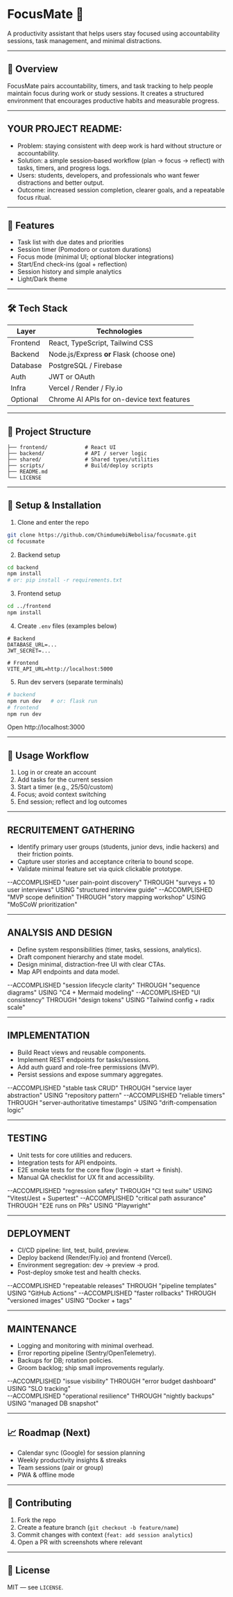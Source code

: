 # FocusMate 🎯

A productivity assistant that helps users stay focused using accountability sessions, task management, and minimal distractions.

---

## 🧠 Overview

FocusMate pairs accountability, timers, and task tracking to help people maintain focus during work or study sessions. It creates a structured environment that encourages productive habits and measurable progress.

---

## YOUR PROJECT README:

- Problem: staying consistent with deep work is hard without structure or accountability.  
- Solution: a simple session‑based workflow (plan → focus → reflect) with tasks, timers, and progress logs.  
- Users: students, developers, and professionals who want fewer distractions and better output.  
- Outcome: increased session completion, clearer goals, and a repeatable focus ritual.

---

## 🚀 Features

- Task list with due dates and priorities  
- Session timer (Pomodoro or custom durations)  
- Focus mode (minimal UI; optional blocker integrations)  
- Start/End check-ins (goal + reflection)  
- Session history and simple analytics  
- Light/Dark theme

---

## 🛠️ Tech Stack

| Layer | Technologies |
|---|---|
| Frontend | React, TypeScript, Tailwind CSS |
| Backend | Node.js/Express **or** Flask (choose one) |
| Database | PostgreSQL / Firebase |
| Auth | JWT or OAuth |
| Infra | Vercel / Render / Fly.io |
| Optional | Chrome AI APIs for on-device text features |

---

## 📂 Project Structure

```
├── frontend/            # React UI
├── backend/             # API / server logic
├── shared/              # Shared types/utilities
├── scripts/             # Build/deploy scripts
├── README.md
└── LICENSE
```

---

## 🔧 Setup & Installation

1) Clone and enter the repo  
```bash
git clone https://github.com/ChimdumebiNebolisa/focusmate.git
cd focusmate
```
2) Backend setup  
```bash
cd backend
npm install
# or: pip install -r requirements.txt
```
3) Frontend setup  
```bash
cd ../frontend
npm install
```
4) Create `.env` files (examples below)
```
# Backend
DATABASE_URL=...
JWT_SECRET=...

# Frontend
VITE_API_URL=http://localhost:5000
```
5) Run dev servers (separate terminals)
```bash
# backend
npm run dev   # or: flask run
# frontend
npm run dev
```
Open http://localhost:3000

---

## 📌 Usage Workflow

1) Log in or create an account  
2) Add tasks for the current session  
3) Start a timer (e.g., 25/50/custom)  
4) Focus; avoid context switching  
5) End session; reflect and log outcomes

---

## RECRUITEMENT GATHERING

- Identify primary user groups (students, junior devs, indie hackers) and their friction points.  
- Capture user stories and acceptance criteria to bound scope.  
- Validate minimal feature set via quick clickable prototype.

--ACCOMPLISHED "user pain-point discovery" THROUGH "surveys + 10 user interviews" USING "structured interview guide" 
--ACCOMPLISHED "MVP scope definition" THROUGH "story mapping workshop" USING "MoSCoW prioritization"

---

## ANALYSIS AND DESIGN

- Define system responsibilities (timer, tasks, sessions, analytics).  
- Draft component hierarchy and state model.  
- Design minimal, distraction-free UI with clear CTAs.  
- Map API endpoints and data model.

--ACCOMPLISHED "session lifecycle clarity" THROUGH "sequence diagrams" USING "C4 + Mermaid modeling" 
--ACCOMPLISHED "UI consistency" THROUGH "design tokens" USING "Tailwind config + radix scale"

---

## IMPLEMENTATION

- Build React views and reusable components.  
- Implement REST endpoints for tasks/sessions.  
- Add auth guard and role-free permissions (MVP).  
- Persist sessions and expose summary aggregates.

--ACCOMPLISHED "stable task CRUD" THROUGH "service layer abstraction" USING "repository pattern"
--ACCOMPLISHED "reliable timers" THROUGH "server-authoritative timestamps" USING "drift-compensation logic"

---

## TESTING

- Unit tests for core utilities and reducers.  
- Integration tests for API endpoints.  
- E2E smoke tests for the core flow (login → start → finish).  
- Manual QA checklist for UX fit and accessibility.

--ACCOMPLISHED "regression safety" THROUGH "CI test suite" USING "Vitest/Jest + Supertest"
--ACCOMPLISHED "critical path assurance" THROUGH "E2E runs on PRs" USING "Playwright"

---

## DEPLOYMENT

- CI/CD pipeline: lint, test, build, preview.  
- Deploy backend (Render/Fly.io) and frontend (Vercel).  
- Environment segregation: dev → preview → prod.  
- Post-deploy smoke test and health checks.

--ACCOMPLISHED "repeatable releases" THROUGH "pipeline templates" USING "GitHub Actions" 
--ACCOMPLISHED "faster rollbacks" THROUGH "versioned images" USING "Docker + tags" 

---

## MAINTENANCE

- Logging and monitoring with minimal overhead.  
- Error reporting pipeline (Sentry/OpenTelemetry).  
- Backups for DB; rotation policies.  
- Groom backlog; ship small improvements regularly.

--ACCOMPLISHED "issue visibility" THROUGH "error budget dashboard" USING "SLO tracking"  
--ACCOMPLISHED "operational resilience" THROUGH "nightly backups" USING "managed DB snapshot" 

---

## 📈 Roadmap (Next)

- Calendar sync (Google) for session planning  
- Weekly productivity insights & streaks  
- Team sessions (pair or group)  
- PWA & offline mode

---

## 🤝 Contributing

1) Fork the repo  
2) Create a feature branch (`git checkout -b feature/name`)  
3) Commit changes with context (`feat: add session analytics`)  
4) Open a PR with screenshots where relevant

---

## 📝 License

MIT — see `LICENSE`.
